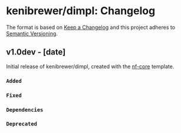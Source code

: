 # kenibrewer/dimpl: Changelog

The format is based on [Keep a Changelog](https://keepachangelog.com/en/1.0.0/)
and this project adheres to [Semantic Versioning](https://semver.org/spec/v2.0.0.html).

## v1.0dev - [date]

Initial release of kenibrewer/dimpl, created with the [nf-core](https://nf-co.re/) template.

### `Added`

### `Fixed`

### `Dependencies`

### `Deprecated`
